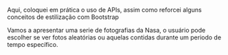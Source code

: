 Aqui, coloquei em prática o uso de APIs, assim como reforcei alguns conceitos de estilização com Bootstrap

Vamos a apresentar uma serie de fotografias da Nasa, o usuário pode escolher se ver fotos aleatórias ou aquelas contidas durante um periodo de tempo específico.